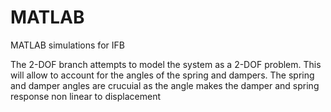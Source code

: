 # MATLAB
 MATLAB simulations for IFB

The 2-DOF branch attempts to model the system as a 2-DOF problem. This will allow to account for the angles of the spring and dampers.
The spring and damper angles are crucuial as the angle makes the damper and spring response non linear to displacement
